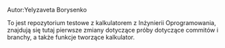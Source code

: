 Autor:Yelyzaveta Borysenko

To jest repozytorium testowe z kalkulatorem z Inżynierii Oprogramowania,
znajdują się tutaj pierwsze zmiany dotyczące próby dotyczące commitów i branchy, a także funkcje tworzące kalkulator.
